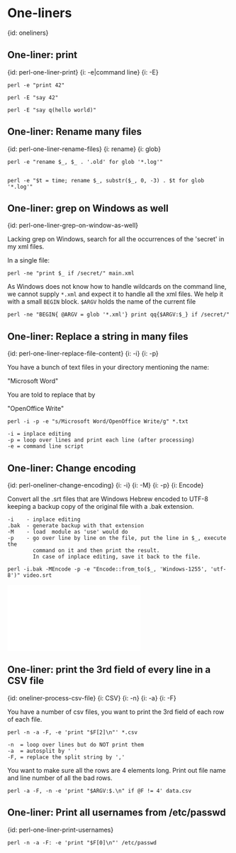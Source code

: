 # One-liners
{id: oneliners}

## One-liner: print
{id: perl-one-liner-print}
{i: -e|command line}
{i: -E}

```
perl -e "print 42"

perl -E "say 42"

perl -E "say q(hello world)"
```


## One-liner: Rename many files
{id: perl-one-liner-rename-files}
{i: rename}
{i: glob}

```
perl -e "rename $_, $_ . '.old' for glob '*.log'"


perl -e "$t = time; rename $_, substr($_, 0, -3) . $t for glob '*.log'"
```


## One-liner: grep on Windows as well
{id: perl-one-liner-grep-on-window-as-well}

Lacking grep on Windows, search for all the occurrences of the 'secret' in my xml files.

In a single file:


```
perl -ne "print $_ if /secret/" main.xml
```

As Windows does not know how to handle wildcards on the command line,
we cannot supply `*.xml` and expect it to handle all the xml files.
We help it with a small `BEGIN` block. `$ARGV` holds the name of the current file

```
perl -ne "BEGIN{ @ARGV = glob '*.xml'} print qq{$ARGV:$_} if /secret/"
```


## One-liner: Replace a string in many files
{id: perl-one-liner-replace-file-content}
{i: -i}
{i: -p}

You have a bunch of text files in your directory mentioning the name:

"Microsoft Word"

You are told to replace that by

"OpenOffice Write"

```
perl -i -p -e "s/Microsoft Word/OpenOffice Write/g" *.txt
```

```
-i = inplace editing
-p = loop over lines and print each line (after processing)
-e = command line script
```


## One-liner: Change encoding
{id: perl-oneliner-change-encoding}
{i: -i}
{i: -M}
{i: -p}
{i: Encode}


Convert all the .srt files that are Windows Hebrew encoded to UTF-8 keeping a backup copy
of the original file with a .bak extension.

```
-i    - inplace editing
.bak  - generate backup with that extension
-M    - load  module as 'use' would do
-p    - go over line by line on the file, put the line in $_, execute the
        command on it and then print the result.
        In case of inplace editing, save it back to the file.
```

```
perl -i.bak -MEncode -p -e "Encode::from_to($_, 'Windows-1255', 'utf-8')" video.srt
```

![](examples/oneliners/encode_files.pl)


## One-liner: print the 3rd field of every line in a CSV file
{id: oneliner-process-csv-file}
{i: CSV}
{i: -n}
{i: -a}
{i: -F}

You have a number of csv files, you want to print the 3rd field of each row of each file.

```
perl -n -a -F, -e 'print "$F[2]\n"' *.csv
```


```
-n  = loop over lines but do NOT print them
-a  = autosplit by ' '
-F, = replace the split string by ','
```

You want to make sure all the rows are 4 elements long.
Print out file name and line number of all the bad rows.

```
perl -a -F, -n -e 'print "$ARGV:$.\n" if @F != 4' data.csv
```


## One-liner: Print all usernames from /etc/passwd
{id: perl-one-liner-print-usernames}

```
perl -n -a -F: -e 'print "$F[0]\n"' /etc/passwd
```
